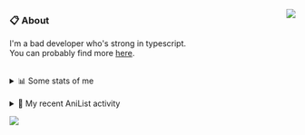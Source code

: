 <a href="https://discord.com/users/338718840873811979"><img align="right" src="https://lanyard-profile-readme.vercel.app/api/338718840873811979?bg=00000000" /></a>

### 📋 About

I'm a bad developer who's strong in typescript. \
You can probably find more [here](https://pxseu.com/about).
<!--
### 🦊Fox

![](https://pxseu.loves.moe/2ELJv3at3.gif)

### 📱 Contact

[🌐 website](https://www.pxseu.com) \
[📧 email](mailto:contact.pxseu@gmail.com)
-->

<br />

<details>
  <summary>📊 Some stats of me</summary>
  
![My github stats!](https://github-readme-stats.vercel.app/api?username=pxseu&show_icons=true&custom_title=My%20Github%20Stats:&line_height=33&include_all_commits=true&bg_color=00000000&title_color=00CCAA&text_color=dddddd&hide_border=true&hide_title=true) \
![My top langauges](https://github-readme-stats.vercel.app/api/top-langs?username=pxseu&show_icons=true&layout=compact&card_width=645&bg_color=00000000&title_color=00CCAA&text_color=dddddd&hide_border=true&hide_title=true) 
</details>

<br />

<details>
  <summary>🌸 My recent AniList activity</summary>
  
<!-- ANILIST_ACTIVITY:start -->

-   📺 Watched episode 108 of [Naruto: Shippuden](https://anilist.co/anime/1735) (14:45, 12 September 2021)
-   📺 Watched episode 105 - 107 of [Naruto: Shippuden](https://anilist.co/anime/1735) (21:08, 11 September 2021)
-   📺 Watched episode 23 of [Tokyo Revengers](https://anilist.co/anime/120120) (20:17, 11 September 2021)
-   📺 Watched episode 10 of [Miss Kobayashi's Dragon Maid S](https://anilist.co/anime/107717) (19:24, 11 September 2021)
-   📺 Watched episode 10 of [The Detective Is Already Dead](https://anilist.co/anime/128712) (17:29, 05 September 2021)

<!-- ANILIST_ACTIVITY:end -->
</details>



![](https://komarev.com/ghpvc/?username=pxseu&color=ff69b4)


